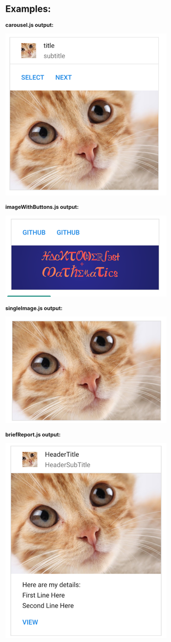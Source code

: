 # Examples:

### carousel.js output:

![carousel card output](https://github.com/BaReinhard/hangouts-card-helper/blob/master/images/carousel_example.png?raw=true)

### imageWithButtons.js output:

![imageWithButtons card output](https://github.com/BaReinhard/hangouts-card-helper/blob/master/images/readme_example.png?raw=true)

### singleImage.js output:

![singleImage card output](https://github.com/BaReinhard/hangouts-card-helper/blob/master/images/singleImage.png?raw=true)

### briefReport.js output:

![briefReport card output](https://github.com/BaReinhard/hangouts-card-helper/blob/master/images/briefReport.png?raw=true)
